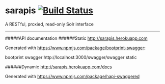 # sarapis [![Build Status](https://api.shippable.com/projects/5576aac7edd7f2c0520dec32/badge?branchName=master)](https://app.shippable.com/projects/5576aac7edd7f2c0520dec32/builds/latest)
A RESTful, proxied, read-only Solr interface

---------------------------
#####API documentation
######Static
http://sarapis.herokuapp.com

Generated with https://www.npmjs.com/package/bootprint-swagger:

bootprint swagger http://localhost:3000/swagger/swagger static

######Dynamic
http://sarapis.herokuapp.com/docs

Generated with https://www.npmjs.com/package/hapi-swaggered
